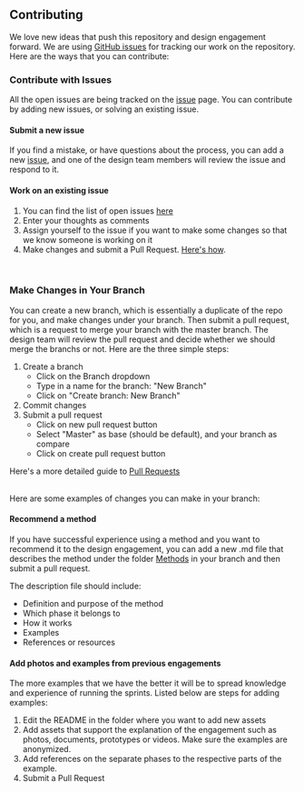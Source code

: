 ## Contributing

We love new ideas that push this repository and design engagement forward. We are using [GitHub issues](https://github.com/axisgroup/evaluation-toolkit/issues/) 
for tracking our work on the repository. Here are the ways that you can contribute:

### Contribute with Issues
All the open issues are being tracked on the [issue](https://github.com/axisgroup/evaluation-toolkit/issues/new) page. You can contribute by adding new issues, or solving an existing issue.

#### Submit a new issue
If you find a mistake, or have questions about the process, you can add a new [issue](https://github.com/axisgroup/evaluation-toolkit/issues/new), and one of the design team members will review the issue and respond to it.

#### Work on an existing issue
1. You can find the list of open issues [here](https://github.com/axisgroup/evaluation-toolkit/issues) 
2. Enter your thoughts as comments  
3. Assign yourself to the issue if you want to make some changes so that we know someone is working on it
4. Make changes and submit a Pull Request. [Here's how](#quick-guide-for-pull-requests).

<br>

### Make Changes in Your Branch
You can create a new branch, which is essentially a duplicate of the repo for you, and make changes under your branch. Then submit a pull request, which is a request to merge your branch with the master branch. The design team will review the pull request and decide whether we should merge the branchs or not. 
Here are the three simple steps:
1. Create a branch
   * Click on the Branch dropdown
   * Type in a name for the branch: "New Branch"
   * Click on "Create branch: New Branch"
2. Commit changes
3. Submit a pull request
   * Click on new pull request button
   * Select "Master" as base (should be default), and your branch as compare
   * Click on create pull request button

Here's a more detailed guide to [Pull Requests](https://guides.github.com/activities/hello-world/)

<br>
Here are some examples of changes you can make in your branch:

#### Recommend a method

If you have successful experience using a method and you want to recommend it to the design engagement, you can add a new .md file that describes the method under the folder [Methods](https://github.com/axisgroup//Methods) in your branch and then submit a pull request. 

The description file should include:
* Definition and purpose of the method
* Which phase it belongs to
* How it works
* Examples
* References or resources

#### Add photos and examples from previous engagements

The more examples that we have the better it will be to spread knowledge and experience of running the sprints. 
Listed below are steps for adding examples:

1. Edit the README in the folder where you want to add new assets
2. Add assets that support the explanation of the engagement such as photos, documents, prototypes or videos. Make sure the examples are anonymized. 
3. Add references on the separate phases to the respective parts of the example.
4. Submit a Pull Request


